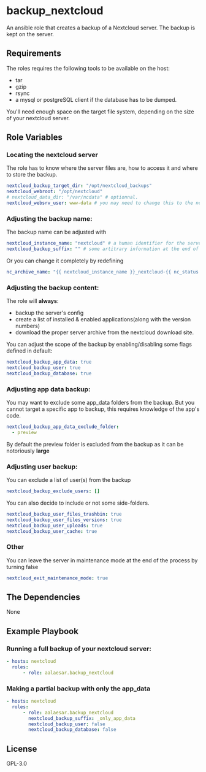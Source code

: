 # backup_nextcloud

An ansible role that creates a backup of a Nextcloud server. The backup is kept on the server.

## Requirements

The roles requires the following tools to be available on the host:
- tar
- gzip
- rsync
- a mysql or postgreSQL client if the database has to be dumped.

You'll need enough space on the target file system, depending on the size of your nextcloud server.

## Role Variables
### Locating the nextcloud server

The role has to know where the server files are, how to access it and where to store the backup.

```yaml
nextcloud_backup_target_dir: "/opt/nextcloud_backups"
nextcloud_webroot: "/opt/nextcloud"
# nextcloud_data_dir: "/var/ncdata" # optionnal.
nextcloud_websrv_user: www-data # you may need to change this to the nextcloud file owner depending of your setup and OS
```

### Adjusting the backup name:
The backup name can be adjusted with

```yaml
nextcloud_instance_name: "nextcloud" # a human identifier for the server
nextcloud_backup_suffix: "" # some artitrary information at the end of the archive name
```

Or you can change it completely by redefining

```yaml
nc_archive_name: "{{ nextcloud_instance_name }}_nextcloud-{{ nc_status.versionstring }}_{{ ansible_date_time.iso8601_basic_short }}{{ nextcloud_backup_suffix }}"
```

### Adjusting the backup content:

The role will __always__:
 - backup the server's config
 - create a list of installed & enabled applications(along with the version numbers)
 - download the proper server archive from the nextcloud download site.

You can adjust the scope of the backup by enabling/disabling some flags defined in default:

```yaml
nextcloud_backup_app_data: true
nextcloud_backup_user: true
nextcloud_backup_database: true
```

### Adjusting app data backup:

You may want to exclude some app_data folders from the backup.
But you cannot target a specific app to backup, this requires knowledge of the app's code.

```yaml
nextcloud_backup_app_data_exclude_folder:
  - preview
```

By default the preview folder is excluded from the backup as it can be notoriously __large__

### Adjusting user backup:

You can exclude a list of user(s) from the backup
```yaml
nextcloud_backup_exclude_users: []
```

You can also decide to include or not some side-folders.
```yaml
nextcloud_backup_user_files_trashbin: true
nextcloud_backup_user_files_versions: true
nextcloud_backup_user_uploads: true
nextcloud_backup_user_cache: true
```
### Other
 You can leave the server in maintenance mode at the end of the process by turning false
 ```yaml
 nextcloud_exit_maintenance_mode: true
 ```

## The Dependencies

None

## Example Playbook

### Running a full backup of your nextcloud server:
```yaml
- hosts: nextcloud
  roles:
      - role: aalaesar.backup_nextcloud
```

### Making a partial backup with only the app_data
```yaml
- hosts: nextcloud
  roles:
      - role: aalaesar.backup_nextcloud
        nextcloud_backup_suffix: _only_app_data
        nextcloud_backup_user: false
        nextcloud_backup_database: false
```

## License

GPL-3.0
